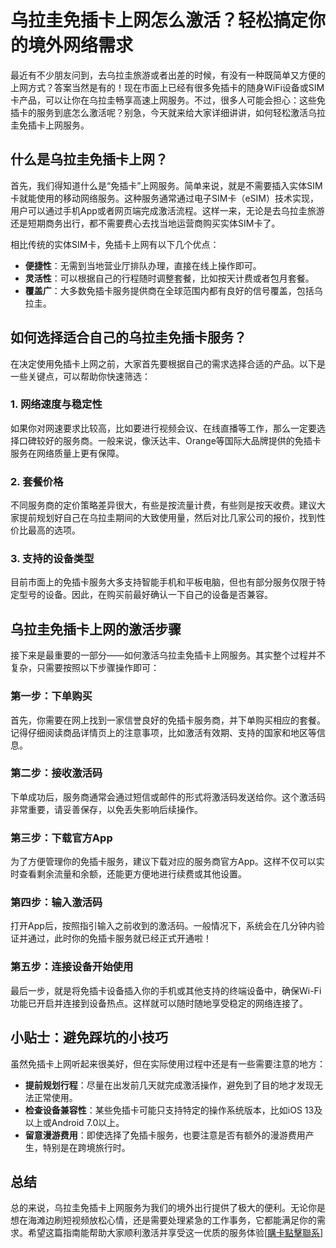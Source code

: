 # 乌拉圭免插卡上网怎么激活？轻松搞定你的境外网络需求

最近有不少朋友问到，去乌拉圭旅游或者出差的时候，有没有一种既简单又方便的上网方式？答案当然是有的！现在市面上已经有很多免插卡的随身WiFi设备或SIM卡产品，可以让你在乌拉圭畅享高速上网服务。不过，很多人可能会担心：这些免插卡的服务到底怎么激活呢？别急，今天就来给大家详细讲讲，如何轻松激活乌拉圭免插卡上网服务。

## 什么是乌拉圭免插卡上网？

首先，我们得知道什么是“免插卡”上网服务。简单来说，就是不需要插入实体SIM卡就能使用的移动网络服务。这种服务通常通过电子SIM卡（eSIM）技术实现，用户可以通过手机App或者网页端完成激活流程。这样一来，无论是去乌拉圭旅游还是短期商务出行，都不需要费心去找当地运营商购买实体SIM卡了。

相比传统的实体SIM卡，免插卡上网有以下几个优点：
- **便捷性**：无需到当地营业厅排队办理，直接在线上操作即可。
- **灵活性**：可以根据自己的行程随时调整套餐，比如按天计费或者包月套餐。
- **覆盖广**：大多数免插卡服务提供商在全球范围内都有良好的信号覆盖，包括乌拉圭。

## 如何选择适合自己的乌拉圭免插卡服务？

在决定使用免插卡上网之前，大家首先要根据自己的需求选择合适的产品。以下是一些关键点，可以帮助你快速筛选：

### 1. 网络速度与稳定性
如果你对网速要求比较高，比如要进行视频会议、在线直播等工作，那么一定要选择口碑较好的服务商。一般来说，像沃达丰、Orange等国际大品牌提供的免插卡服务在网络质量上更有保障。

### 2. 套餐价格
不同服务商的定价策略差异很大，有些是按流量计费，有些则是按天收费。建议大家提前规划好自己在乌拉圭期间的大致使用量，然后对比几家公司的报价，找到性价比最高的选项。

### 3. 支持的设备类型
目前市面上的免插卡服务大多支持智能手机和平板电脑，但也有部分服务仅限于特定型号的设备。因此，在购买前最好确认一下自己的设备是否兼容。

## 乌拉圭免插卡上网的激活步骤

接下来是最重要的一部分——如何激活乌拉圭免插卡上网服务。其实整个过程并不复杂，只需要按照以下步骤操作即可：

### 第一步：下单购买
首先，你需要在网上找到一家信誉良好的免插卡服务商，并下单购买相应的套餐。记得仔细阅读商品详情页上的注意事项，比如激活有效期、支持的国家和地区等信息。

### 第二步：接收激活码
下单成功后，服务商通常会通过短信或邮件的形式将激活码发送给你。这个激活码非常重要，请妥善保存，以免丢失影响后续操作。

### 第三步：下载官方App
为了方便管理你的免插卡服务，建议下载对应的服务商官方App。这样不仅可以实时查看剩余流量和余额，还能更方便地进行续费或其他设置。

### 第四步：输入激活码
打开App后，按照指引输入之前收到的激活码。一般情况下，系统会在几分钟内验证并通过，此时你的免插卡服务就已经正式开通啦！

### 第五步：连接设备开始使用
最后一步，就是将免插卡设备插入你的手机或其他支持的终端设备中，确保Wi-Fi功能已开启并连接到设备热点。这样就可以随时随地享受稳定的网络连接了。

## 小贴士：避免踩坑的小技巧

虽然免插卡上网听起来很美好，但在实际使用过程中还是有一些需要注意的地方：

- **提前规划行程**：尽量在出发前几天就完成激活操作，避免到了目的地才发现无法正常使用。
- **检查设备兼容性**：某些免插卡可能只支持特定的操作系统版本，比如iOS 13及以上或Android 7.0以上。
- **留意漫游费用**：即使选择了免插卡服务，也要注意是否有额外的漫游费用产生，特别是在跨境旅行时。

## 总结

总的来说，乌拉圭免插卡上网服务为我们的境外出行提供了极大的便利。无论你是想在海滩边刷短视频放松心情，还是需要处理紧急的工作事务，它都能满足你的需求。希望这篇指南能帮助大家顺利激活并享受这一优质的服务体验[[購卡點擊聯系](https://t.me/s/SXDXQF)]